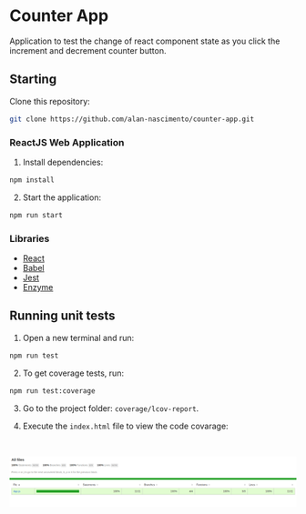 # Counter App

Application to test the change of react component state as you click the increment and decrement counter button.

## Starting

Clone this repository:

```bash
git clone https://github.com/alan-nascimento/counter-app.git
```

### ReactJS Web Application

1. Install dependencies:

```bash
npm install
```

2. Start the application:

```bash
npm run start
```

### Libraries

- [React](https://reactjs.org)
- [Babel](https://babeljs.io/)
- [Jest](https://jestjs.io/)
- [Enzyme](https://github.com/airbnb/enzyme)

## Running unit tests

1. Open a new terminal and run:

```bash
npm run test
```

2. To get coverage tests, run:

```bash
npm run test:coverage
```

3. Go to the project folder: `coverage/lcov-report`.

4. Execute the `index.html` file to view the code covarage:

<br>

![N|Solid](coverage.png)
